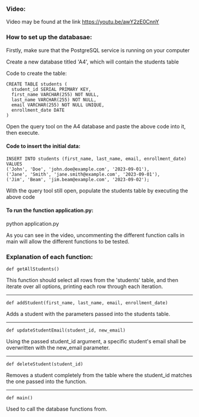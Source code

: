 ### Video:
Video may be found at the link https://youtu.be/awY2zE0CnnY

### How to set up the databasae:

  Firstly, make sure that the PostgreSQL service is running on your computer   

  Create a new database titled 'A4', which will contain the students table

  Code to create the table:

    CREATE TABLE students (
      student_id SERIAL PRIMARY KEY,
      first_name VARCHAR(255) NOT NULL,
      last_name VARCHAR(255) NOT NULL,
      email VARCHAR(255) NOT NULL UNIQUE,
      enrollment_date DATE
    )

  Open the query tool on the A4 database and paste the above code into it, then execute.

  #### Code to insert the initial data:

    INSERT INTO students (first_name, last_name, email, enrollment_date) VALUES
    ('John', 'Doe', 'john.doe@example.com', '2023-09-01'),
    ('Jane', 'Smith', 'jane.smith@example.com', '2023-09-01'),
    ('Jim', 'Beam', 'jim.beam@example.com', '2023-09-02');

  With the query tool still open, populate the students table by executing the above code


#### To run the function application.py:
  python application.py

As you can see in the video, uncommenting the different function calls in main will allow the different functions to be tested.

### Explanation of each function:

```
def getAllStudents()
```
  This function should select all rows from the 'students' table, and then iterate over all options, printing each row through each iteration.

---

```
def addStudent(first_name, last_name, email, enrollment_date)
```
  Adds a student with the parameters passed into the students table.

---

```
def updateStudentEmail(student_id, new_email)
```
  Using the passed student_id argument, a specific student's email shall be overwritten with the new_email parameter.

---

```
def deleteStudent(student_id)
```
  Removes a student completely from the table where the student_id matches the one passed into the function.

---

```
def main()
```
  Used to call the database functions from.
